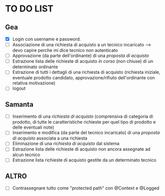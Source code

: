 # TO DO LIST

## Gea

- [x]   Login con username e password.
- [ ]   Associazione di una richiesta di acquisto a un tecnico incaricato --> devo capire perche mi dice tecnico non autenticato
- [ ]   Approvazione (da parte dell'ordinante) di una  _proposta di acquisto_
- [ ]   Estrazione lista delle richieste di acquisto  _in corso_  (non chiuse) di un determinato ordinante
- [ ]  Estrazione di tutti i dettagli di una richiesta di acquisto (richiesta iniziale, eventuale prodotto candidato, approvazione/rifiuto dell'ordinante con relativa motivazione)
- [ ]  logout

## Samanta
- [ ] Inserimento di una  _richiesta di acquisto_  (comprensiva di categoria di prodotto, di tutte le caratteristiche richieste per quel tipo di prodotto e delle eventuali note)
- [ ]  Inserimento e modifica (da parte del tecnico incaricato) di una  _proposta di acquisto_  associata a una richiesta
- [ ] Eliminazione di una  _richiesta di acquisto_  dal sistema
- [ ]  Estrazione lista delle richieste di acquisto non ancora assegnate ad alcun tecnico
- [ ] Estrazione lista richieste di acquisto gestite da un determinato tecnico

## ALTRO
- [ ] Contrassegnare tutto come "protected path" con @Context e @Logged


